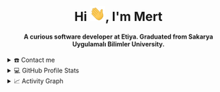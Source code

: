 <div align="center">
<h1 align="center">Hi <img width="35" src="https://github.com/1999AZZAR/1999AZZAR/blob/main/resources/img/waving.gif">, I'm Mert</h1>
<h4 align="center">A curious software developer at Etiya. Graduated from Sakarya Uygulamalı Bilimler University.</h4>
</div>

<details>
  <summary>☎️ Contact me</summary>
<div>
  <samp>
    <h2 align="center">😎 You can reach me by:</h2>
    <p align="center">
      <br/>
      <a href="https://www.linkedin.com/in/mertyilmaz41/" target="blank"><img align="center"
         src="https://img.shields.io/badge/linkedin-%231DA1F2.svg?style=for-the-badge&logo=linkedin&logoColor=white"
         alt="azzar" height="30"/></a>
    </p>
  <p align="center">
      <a href="https://www.instagram.com/merlakin/?hl=tr" target="blank"><img align="center"
         src="https://img.shields.io/badge/instagram-%23E4405F.svg?style=for-the-badge&logo=Instagram&logoColor=white"
         alt="azzar" height="30"/></a>
         
  </samp>
</div>
</details>

<details> 
  <summary>💻 GitHub Profile Stats</summary>
  <div>
    <h2 align="center"> 📊 Github stats </h2>
      <br/>
        <p align="center">
          <a href="https://github.com/MertYilmaz41">
          <img src="https://github-readme-stats.vercel.app/api/top-langs/?username=MertYilmaz41&langs_count=6&theme=gruvbox&layout=compact&hide_border=true" alt="MertYilmaz41 :: Top Langs" /></a>
        </p>
        <p align="center">
          <a href="https://github.com/MertYilmaz41">
          <img width="49.5%" src="https://github-readme-stats.vercel.app/api?username=MertYilmaz41&show_icons=true&theme=gruvbox&hide_border=true" />
          <img width="49.5%" src="https://github-readme-streak-stats.herokuapp.com/?user=MertYilmaz41&theme=gruvbox&hide_border=true" />
          </a>
       </p>
     <br>
  </div>    
</details>

<details>
  <summary>📈 Activity Graph</summary>
  <br/>
  <h2 align="center"> My current activity </h2>
<a href="https://github.com/ashutosh00710/github-readme-activity-graph"><img alt="Mert's Activity Graph" src="https://activity-graph.herokuapp.com/graph/?username=MertYilmaz41&bg_color=000&color=fff&line=00E676&point=fff&hide_border=true" /></a>
</details>
